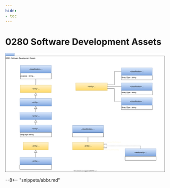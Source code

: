 ```yaml
---
hide:
- toc
---
```


<!-- SPDX-License-Identifier: CC-BY-4.0 -->
<!-- Copyright Contributors to the ODPi Egeria project. -->

# 0280 Software Development Assets

![UML](0280-Software-Development-Assets.svg)

--8<-- "snippets/abbr.md"